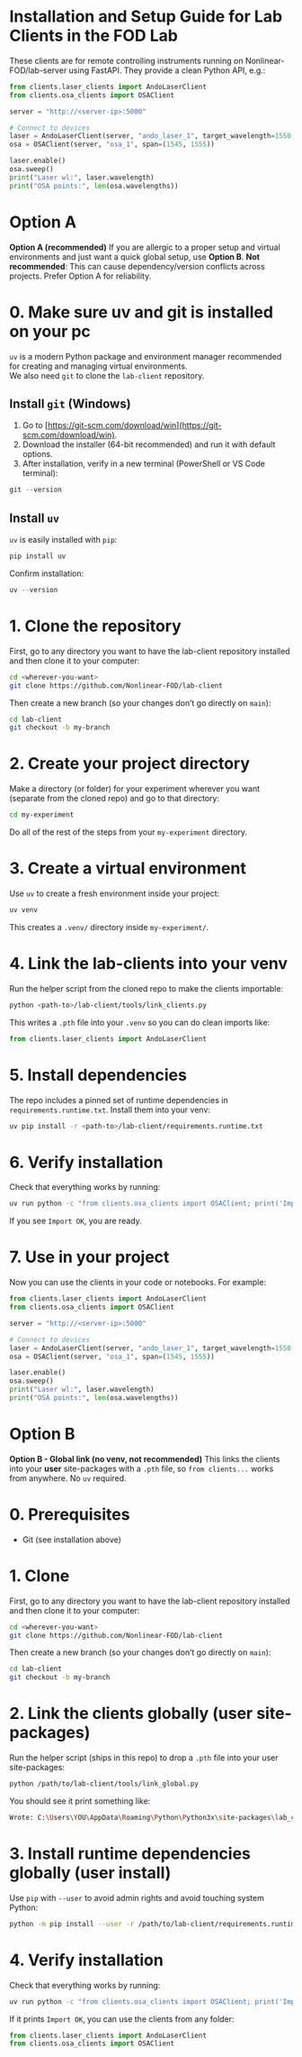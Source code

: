 # Installation and Setup Guide for Lab Clients in the FOD Lab
These clients are for remote controlling instruments running on Nonlinear-FOD/lab-server using FastAPI.
They provide a clean Python API, e.g.:
```python
from clients.laser_clients import AndoLaserClient
from clients.osa_clients import OSAClient

server = "http://<server-ip>:5000"

# Connect to devices
laser = AndoLaserClient(server, "ando_laser_1", target_wavelength=1550, power=0)
osa = OSAClient(server, "osa_1", span=(1545, 1555))

laser.enable()
osa.sweep()
print("Laser wl:", laser.wavelength)
print("OSA points:", len(osa.wavelengths))
```
# Option A
**Option A (recommended)**
If you are allergic to a proper setup and virtual environments and just want a quick global setup, use **Option B**.
**Not recommended**: This can cause dependency/version conflicts across projects. Prefer Option A for reliability.

# 0. Make sure uv and git is installed on your pc
`uv` is a modern Python package and environment manager recommended for creating and managing virtual environments.  
We also need `git` to clone the `lab-client` repository.

## Install `git` (Windows)

1. Go to [https://git-scm.com/download/win](https://git-scm.com/download/win).  
2. Download the installer (64-bit recommended) and run it with default options.  
3. After installation, verify in a new terminal (PowerShell or VS Code terminal):

```powershell
git --version
```
## Install `uv`
`uv` is easily installed with `pip`:
```bash
pip install uv
```
Confirm installation:
```powershell
uv --version
```

# 1. Clone the repository
First, go to any directory you want to have the lab-client repository installed and then clone it to your computer:
```bash
cd <wherever-you-want>
git clone https://github.com/Nonlinear-FOD/lab-client
```
Then create a new branch (so your changes don’t go directly on `main`):
```bash
cd lab-client
git checkout -b my-branch
```

# 2. Create your project directory
Make a directory (or folder) for your experiment wherever you want (separate from the cloned repo) and go to that directory:
```bash
cd my-experiment
```
Do all of the rest of the steps from your `my-experiment` directory.

# 3. Create a virtual environment
Use `uv` to create a fresh environment inside your project:
```bash
uv venv
```
This creates a `.venv/` directory inside `my-experiment/`.

# 4. Link the lab-clients into your venv
Run the helper script from the cloned repo to make the clients importable:
```bash
python <path-to>/lab-client/tools/link_clients.py
```
This writes a `.pth` file into your `.venv` so you can do clean imports like:
```python
from clients.laser_clients import AndoLaserClient
```

# 5. Install dependencies
The repo includes a pinned set of runtime dependencies in `requirements.runtime.txt`.
Install them into your venv:
```bash
uv pip install -r <path-to>/lab-client/requirements.runtime.txt
```

# 6. Verify installation
Check that everything works by running:
```bash
uv run python -c "from clients.osa_clients import OSAClient; print('Import OK')"
```
If you see `Import OK`, you are ready.

# 7. Use in your project
Now you can use the clients in your code or notebooks. For example:
```python
from clients.laser_clients import AndoLaserClient
from clients.osa_clients import OSAClient

server = "http://<server-ip>:5000"

# Connect to devices
laser = AndoLaserClient(server, "ando_laser_1", target_wavelength=1550, power=0)
osa = OSAClient(server, "osa_1", span=(1545, 1555))

laser.enable()
osa.sweep()
print("Laser wl:", laser.wavelength)
print("OSA points:", len(osa.wavelengths))
```

# Option B
**Option B - Global link (no venv, not recommended)**
This links the clients into your **user** site-packages with a `.pth` file, so
`from clients...` works from anywhere. No `uv` required.
# 0. Prerequisites
- Git (see installation above)
# 1. Clone
First, go to any directory you want to have the lab-client repository installed and then clone it to your computer:
```bash
cd <wherever-you-want>
git clone https://github.com/Nonlinear-FOD/lab-client
```
Then create a new branch (so your changes don’t go directly on `main`):
```bash
cd lab-client
git checkout -b my-branch
```
# 2. Link the clients globally (user site-packages)
Run the helper script (ships in this repo) to drop a `.pth` file into your user site-packages:
```bash
python /path/to/lab-client/tools/link_global.py
```
You should see it print something like:
```bash
Wrote: C:\Users\YOU\AppData\Roaming\Python\Python3x\site-packages\lab_clients_src.pth
```
# 3. Install runtime dependencies globally (user install)
Use `pip` with `--user` to avoid admin rights and avoid touching system Python:
```bash
python -m pip install --user -r /path/to/lab-client/requirements.runtime.txt
```

# 4. Verify installation
Check that everything works by running:
```bash
uv run python -c "from clients.osa_clients import OSAClient; print('Import OK')"
```
If it prints `Import OK`, you can use the clients from any folder:
```python
from clients.laser_clients import AndoLaserClient
from clients.osa_clients import OSAClient
```
